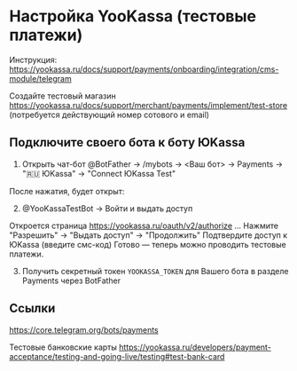 # Настройка YooKassa (тестовые платежи)

Инструкция: https://yookassa.ru/docs/support/payments/onboarding/integration/cms-module/telegram

Создайте тестовый магазин https://yookassa.ru/docs/support/merchant/payments/implement/test-store (потребуется действующий номер сотового и email)

## Подключите своего бота к боту ЮKassa

1. Открыть чат-бот @BotFather -> /mybots -> <Ваш бот> -> Payments -> "🇷🇺 ЮKassa" -> "Connect ЮKassa Test"

После нажатия, будет открыт:

2. @YooKassaTestBot -> Войти и выдать доступ

Откроется страница https://yookassa.ru/oauth/v2/authorize ...
Нажмите "Разрешить" -> "Выдать доступ" -> "Продолжить"
Подтвердите доступ к ЮKassa (введите смс-код)
Готово — теперь можно проводить тестовые платежи.

3. Получить секретный токен `YOOKASSA_TOKEN` для Вашего бота в разделе Payments через BotFather

## Ссылки
https://core.telegram.org/bots/payments

Тестовые банковские карты
https://yookassa.ru/developers/payment-acceptance/testing-and-going-live/testing#test-bank-card
